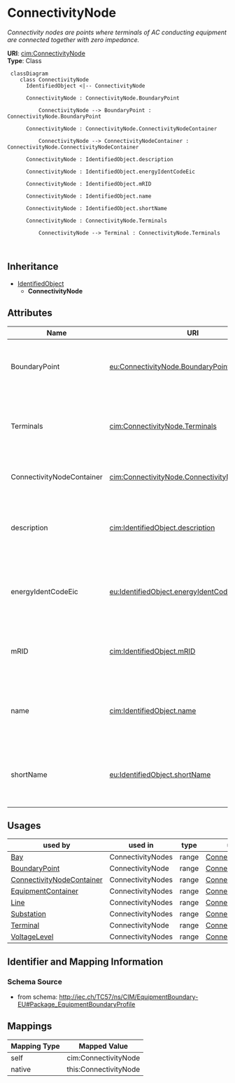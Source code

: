 # ConnectivityNode


_Connectivity nodes are points where terminals of AC conducting equipment are connected together with zero impedance._





**URI**: [cim:ConnectivityNode](http://iec.ch/TC57/CIM100#ConnectivityNode)<br />
**Type**: Class




```mermaid
 classDiagram
    class ConnectivityNode
      IdentifiedObject <|-- ConnectivityNode
      
      ConnectivityNode : ConnectivityNode.BoundaryPoint
        
          ConnectivityNode --> BoundaryPoint : ConnectivityNode.BoundaryPoint
        
      ConnectivityNode : ConnectivityNode.ConnectivityNodeContainer
        
          ConnectivityNode --> ConnectivityNodeContainer : ConnectivityNode.ConnectivityNodeContainer
        
      ConnectivityNode : IdentifiedObject.description
        
      ConnectivityNode : IdentifiedObject.energyIdentCodeEic
        
      ConnectivityNode : IdentifiedObject.mRID
        
      ConnectivityNode : IdentifiedObject.name
        
      ConnectivityNode : IdentifiedObject.shortName
        
      ConnectivityNode : ConnectivityNode.Terminals
        
          ConnectivityNode --> Terminal : ConnectivityNode.Terminals
        
      
```





## Inheritance
* [IdentifiedObject](IdentifiedObject.md)
    * **ConnectivityNode**



## Attributes


| Name | URI | Cardinality and Range | Description | Inheritance |
| ---  | --- | --- | --- | --- |
| BoundaryPoint | [eu:ConnectivityNode.BoundaryPoint](http://iec.ch/TC57/CIM100-European#ConnectivityNode.BoundaryPoint) | 0..1 <br />  [BoundaryPoint](BoundaryPoint.md)  | The boundary point associated with the connectivity node | direct |
| Terminals | [cim:ConnectivityNode.Terminals](http://iec.ch/TC57/CIM100#ConnectivityNode.Terminals) | 0..* <br />  [Terminal](Terminal.md)  | Terminals interconnected with zero impedance at a this connectivity node | direct |
| ConnectivityNodeContainer | [cim:ConnectivityNode.ConnectivityNodeContainer](http://iec.ch/TC57/CIM100#ConnectivityNode.ConnectivityNodeContainer) | 1..1 <br />  [ConnectivityNodeContainer](ConnectivityNodeContainer.md)  | Container of this connectivity node | direct |
| description | [cim:IdentifiedObject.description](http://iec.ch/TC57/CIM100#IdentifiedObject.description) | 0..1 <br />  string  | The description is a free human readable text describing or naming the object | [IdentifiedObject](IdentifiedObject.md) |
| energyIdentCodeEic | [eu:IdentifiedObject.energyIdentCodeEic](http://iec.ch/TC57/CIM100-European#IdentifiedObject.energyIdentCodeEic) | 0..1 <br />  string  | The attribute is used for an exchange of the EIC code (Energy identification ... | [IdentifiedObject](IdentifiedObject.md) |
| mRID | [cim:IdentifiedObject.mRID](http://iec.ch/TC57/CIM100#IdentifiedObject.mRID) | 1..1 <br />  string  | Master resource identifier issued by a model authority | [IdentifiedObject](IdentifiedObject.md) |
| name | [cim:IdentifiedObject.name](http://iec.ch/TC57/CIM100#IdentifiedObject.name) | 1..1 <br />  string  | The name is any free human readable and possibly non unique text naming the o... | [IdentifiedObject](IdentifiedObject.md) |
| shortName | [eu:IdentifiedObject.shortName](http://iec.ch/TC57/CIM100-European#IdentifiedObject.shortName) | 0..1 <br />  string  | The attribute is used for an exchange of a human readable short name with len... | [IdentifiedObject](IdentifiedObject.md) |





## Usages

| used by | used in | type | used |
| ---  | --- | --- | --- |
| [Bay](Bay.md) | ConnectivityNodes | range | [ConnectivityNode](ConnectivityNode.md) |
| [BoundaryPoint](BoundaryPoint.md) | ConnectivityNode | range | [ConnectivityNode](ConnectivityNode.md) |
| [ConnectivityNodeContainer](ConnectivityNodeContainer.md) | ConnectivityNodes | range | [ConnectivityNode](ConnectivityNode.md) |
| [EquipmentContainer](EquipmentContainer.md) | ConnectivityNodes | range | [ConnectivityNode](ConnectivityNode.md) |
| [Line](Line.md) | ConnectivityNodes | range | [ConnectivityNode](ConnectivityNode.md) |
| [Substation](Substation.md) | ConnectivityNodes | range | [ConnectivityNode](ConnectivityNode.md) |
| [Terminal](Terminal.md) | ConnectivityNode | range | [ConnectivityNode](ConnectivityNode.md) |
| [VoltageLevel](VoltageLevel.md) | ConnectivityNodes | range | [ConnectivityNode](ConnectivityNode.md) |






## Identifier and Mapping Information







### Schema Source


* from schema: http://iec.ch/TC57/ns/CIM/EquipmentBoundary-EU#Package_EquipmentBoundaryProfile





## Mappings

| Mapping Type | Mapped Value |
| ---  | ---  |
| self | cim:ConnectivityNode |
| native | this:ConnectivityNode |




